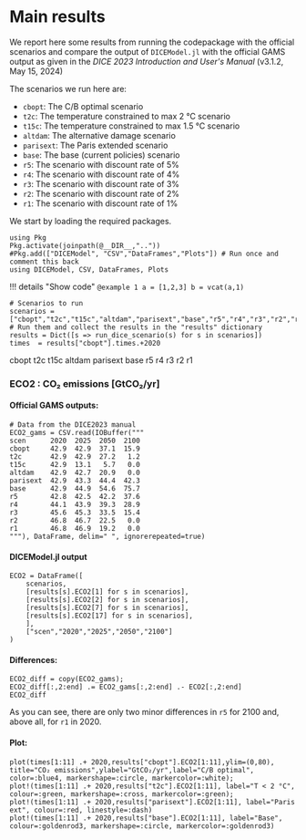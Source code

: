 # Main results

We report here some results from running the codepackage with the official scenarios and compare the output of `DICEModel.jl` with the official GAMS output as given in the _DICE 2023 Introduction and User's Manual_ (v3.1.2, May 15, 2024)

The scenarios we run here are:

- `cbopt`: The C/B optimal scenario
- `t2c`:   The temperature constrained to max 2 °C scenario
- `t15c`:   The temperature constrained to max 1.5 °C scenario
- `altdam`: The alternative damage scenario
- `parisext`: The Paris extended scenario
- `base`:     The base (current policies) scenario
- `r5`:       The scenario with discount rate of 5%
- `r4`:       The scenario with discount rate of 4%
- `r3`:       The scenario with discount rate of 3%
- `r2`:       The scenario with discount rate of 2%
- `r1`:       The scenario with discount rate of 1%

We start by loading the required packages.

```@example r
using Pkg
Pkg.activate(joinpath(@__DIR__,".."))
#Pkg.add(["DICEModel", "CSV","DataFrames","Plots"]) # Run once and comment this back
using DICEModel, CSV, DataFrames, Plots
```


!!! details "Show code"
    ```@example 1
    a = [1,2,3]
    b = vcat(a,1)
    ```




```@example r
# Scenarios to run
scenarios = ["cbopt","t2c","t15c","altdam","parisext","base","r5","r4","r3","r2","r1"]
# Run them and collect the results in the "results" dictionary
results = Dict([s => run_dice_scenario(s) for s in scenarios])
times  = results["cbopt"].times.+2020
```

cbopt
t2c
t15c
altdam
parisext
base
r5
r4
r3
r2
r1

### ECO2 : CO₂ emissions [GtCO₂/yr]

#### Official GAMS outputs:

```@example r
# Data from the DICE2023 manual
ECO2_gams = CSV.read(IOBuffer("""
scen      2020  2025  2050  2100     
cbopt     42.9  42.9  37.1  15.9 
t2c       42.9  42.9  27.2   1.2
t15c      42.9  13.1   5.7   0.0
altdam    42.9  42.7  20.9   0.0  
parisext  42.9  43.3  44.4  42.3    
base      42.9  44.9  54.6  75.7 
r5        42.8  42.5  42.2  37.6
r4        44.1  43.9  39.3  28.9
r3        45.6  45.3  33.5  15.4
r2        46.8  46.7  22.5   0.0
r1        46.8  46.9  19.2   0.0
"""), DataFrame, delim=" ", ignorerepeated=true)
```

#### DICEModel.jl output

```@example r
ECO2 = DataFrame([
    scenarios,
    [results[s].ECO2[1] for s in scenarios],
    [results[s].ECO2[2] for s in scenarios],
    [results[s].ECO2[7] for s in scenarios],
    [results[s].ECO2[17] for s in scenarios],
    ],
    ["scen","2020","2025","2050","2100"]
)
```
#### Differences:

```@example r
ECO2_diff = copy(ECO2_gams);
ECO2_diff[:,2:end] .= ECO2_gams[:,2:end] .- ECO2[:,2:end]
ECO2_diff
```

As you can see, there are only two minor differences in `r5` for 2100 and, above all, for `r1` in 2020.


#### Plot:

```@example r
plot(times[1:11] .+ 2020,results["cbopt"].ECO2[1:11],ylim=(0,80), title="CO₂ emissions",ylabel="GtCO₂/yr",label="C/B optimal", color=:blue4, markershape=:circle, markercolor=:white);
plot!(times[1:11] .+ 2020,results["t2c"].ECO2[1:11], label="T < 2 °C", colour=:green, markershape=:cross, markercolor=:green);
plot!(times[1:11] .+ 2020,results["parisext"].ECO2[1:11], label="Paris ext", colour=:red, linestyle=:dash)
plot!(times[1:11] .+ 2020,results["base"].ECO2[1:11], label="Base", colour=:goldenrod3, markershape=:circle, markercolor=:goldenrod3)
```